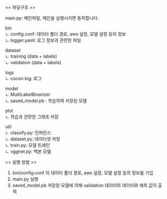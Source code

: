 << 파일구조 >>

main.py: 메인파일, 메인을 실행시키면 동작합니다.

bin   
 ㄴ config.conf: 데이터 폴더 경로, aws 설정, 모델 설정 등의 정보   
 ㄴ logger.yaml: 로그 정보과 관련한 파일
 
dataset   
 ㄴ training (data + labels)   
 ㄴ validation (data + labels)   
 
logs   
 ㄴ cocon.log: 로그

model   
 ㄴ MultiLabelBinarizer   
 ㄴ saved_model.pb : 학습하여 저장된 모델
   
plot   
 ㄴ 학습과 관련한 그래프 저장
 
util   
 ㄴ classify.py: 인퍼런스   
 ㄴ dataset.py: 데이터셋 저장   
 ㄴ train.py: 모델 트레인   
 ㄴ vggnet.py: 백본 모델 



 
 
<< 실행 방법 >>
1. bin/config.conf 의 데이터 폴더 경로, aws 설정, 모델 설정 등의 정보를 기입
2. main.py 실행
3. saved_model.pb 저장된 모델에 의해 validation 데이터의 데이터와 예측 값이 출력 
